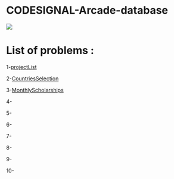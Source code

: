 # CODESIGNAL-Arcade-database

<img src="https://img.shields.io/badge/mysql-%2300f.svg?&style=for-the-badge&logo=mysql&logoColor=white"/>


# List of problems :

1-[projectList](projectList.sql)

2-[CountriesSelection](CountriesSelection.sql)

3-[MonthlyScholarships](monthlyScholarships.sql)

4-

5-

6-

7-

8-

9-

10-
